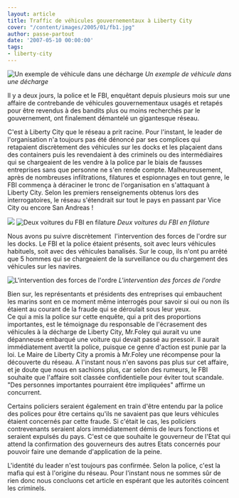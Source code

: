 ```yaml
---
layout: article
title: Traffic de véhicules gouvernementaux à Liberty City
cover: "/content/images/2005/01/fb1.jpg"
author: passe-partout
date: '2007-05-10 00:00:00'
tags:
- liberty-city
---
```


![Un exemple de véhicule dans une décharge](/content/images/2005/01/fb4.jpg)
_Un exemple de véhicule dans une décharge_

Il y a deux jours, la police et le FBI, enquêtant depuis plusieurs mois sur une affaire de contrebande de véhicules gouvernementaux usagés et retapés pour être revendus à des bandits plus ou moins recherchés par le gouvernement, ont finalement démantelé un gigantesque réseau.

C'est à Liberty City que le réseau a prit racine. Pour l'instant, le leader de l'organisation n'a toujours pas été dénoncé par ses complices qui retapaient discrètement des véhicules sur les docks et les plaçaient dans des containers puis les revendaient à des criminels ou des intermédiaires qui se chargeaient de les vendre à la police par le biais de fausses entreprises sans que personne ne s'en rende compte. Malheureusement, après de nombreuses infiltrations, filatures et espionnages en tout genre, le FBI commença à déraciner le tronc de l'organisation en s'attaquant à Liberty City. Selon les premiers renseignements obtenus lors des interrogatoires, le réseau s'étendrait sur tout le pays en passant par Vice City ou encore San Andreas !

![](/content/images/2005/01/fb1.jpg)
![Deux voitures du FBI en filature](/content/images/2005/01/fb2.jpg)
_Deux voitures du FBI en filature_

Nous avons pu suivre discrètement&nbsp; l'intervention des forces de l'ordre sur les docks. Le FBI et la police étaient présents, soit avec leurs véhicules habituels, soit avec des véhicules banalisés. Sur le coup, ils n'ont pu arrêté que 5 hommes qui se chargeaient de la surveillance ou du chargement des véhicules sur les navires.

![L'intervention des forces de l'ordre](/content/images/2005/01/fb3.jpg)
_L'intervention des forces de l'ordre_

Bien sur, les représentants et présidents des entreprises qui embauchent les marins sont en ce moment même interrogés pour savoir si oui ou non ils étaient au courant de la fraude qui se déroulait sous leur yeux.  
Ce qui a mis la police sur cette enquête, qui a prit des proportions importantes, est le témoignage du responsable de l'écrasement des véhicules à la décharge de Liberty City, Mr.Foley qui aurait vu une dépanneuse embarqué une voiture qui devait passé au pressoir. Il aurait immédiatement avertit la police, puisque ce genre d'action est punie par la loi. Le Maire de Liberty City a promis à Mr.Foley une récompense pour la découverte du réseau. A l'instant nous n'en savons pas plus sur cet affaire, et je doute que nous en sachions plus, car selon des rumeurs, le FBI souhaite que l'affaire soit classée confidentielle pour éviter tout scandale. "Des personnes importantes pourraient être impliquées" affirme un concurrent.

Certains policiers seraient également en train d'être entendu par la police des polices pour être certains qu'ils ne savaient pas que leurs véhicules étaient concernés par cette fraude. Si c'était le cas, les policiers contrevenants seraient alors immédiatement démis de leurs fonctions et seraient expulsés du pays. C'est ce que souhaite le gouverneur de l'Etat qui attend la confirmation des gouverneurs des autres Etats concernés pour pouvoir faire une demande d'application de la peine.

L'identité du leader n'est toujours pas confirmée. Selon la police, c'est la mafia qui est à l'origine du réseau. Pour l'instant nous ne sommes sûr de rien donc nous concluons cet article en espérant que les autorités coincent les criminels.

<!--kg-card-end: markdown-->
